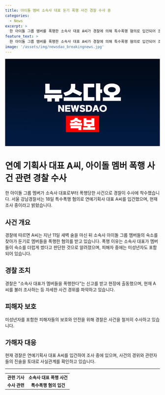 ```yaml
---
title: 아이돌 멤버 소속사 대표 둔기 폭행 사건 경찰 수사 중
categories:
  - News
excerpt: >
  한 아이돌 그룹 멤버를 폭행한 소속사 대표 A씨가 경찰에 의해 특수폭행 혐의로 입건되어 조사 중이다. A씨는 술에 취한 뒤 멤버들의 숙소를 찾아가 둔기로 폭행한 혐의를 받고 있다. 경찰은 A씨가 멤버들을 숙소를 더럽게 쓴 이유로 폭행한 것으로 확인했으며, 미성년자도 피해를 입은 것으로 전해졌다. 현재 경찰은 자세한 경위를 조사하고 있다. (종합)
feature_text: >
  한 아이돌 그룹 멤버를 폭행한 소속사 대표 A씨가 경찰에 의해 특수폭행 혐의로 입건되어 조사 중이다. A씨는 술에 취한 뒤 멤버들의 숙소를 찾아가 둔기로 폭행한 혐의를 받고 있다. 경찰은 A씨가 멤버들을 숙소를 더럽게 쓴 이유로 폭행한 것으로 확인했으며, 미성년자도 피해를 입은 것으로 전해졌다. 현재 경찰은 자세한 경위를 조사하고 있다. (종합)
image: '/assets/img/newsdao_breakingnews.jpg'
---
```


<p><img src="/assets/img/newsdao_breakingnews.jpg" alt="firstkoreanews 속보" /></p>

<h1>연예 기획사 대표 A씨, 아이돌 멤버 폭행 사건 관련 경찰 수사</h1>

<p data-ke-size="size16">한 아이돌 그룹 멤버가 소속사 대표로부터 폭행당한 사건으로 경찰이 수사에 착수했습니다. 서울 강남경찰서는 18일 특수폭행 혐의로 연예기획사 대표 A씨를 입건했으며, 현재 조사 중이라고 밝혔습니다.</p>

<h2 data-ke-size="size26">사건 개요</h2>

<p data-ke-size="size16">경찰에 따르면 A씨는 지난 11일 새벽 술을 마신 뒤 소속사 아이돌 그룹 멤버들의 숙소를 찾아가 둔기로 멤버들을 폭행한 혐의를 받고 있습니다. 폭행 이유는 소속사 대표가 멤버들이 숙소를 더럽게 썼다고 판단한 것으로 알려졌으며, 피해자 중에는 미성년자도 포함되어 있습니다.</p>

<h2 data-ke-size="size26">경찰 조치</h2>

<p data-ke-size="size16">경찰은 "소속사 대표가 멤버들을 폭행한다"는 신고를 받고 현장에 출동했으며, 현재 A씨를 불러 조사하는 등 자세한 사건 경위를 파악하고 있습니다.</p>

<h2 data-ke-size="size26">피해자 보호</h2>

<p data-ke-size="size16">미성년자를 포함한 피해자들의 보호와 안전을 위해 경찰은 사건을 철저히 수사하고 있습니다.</p>

<h2 data-ke-size="size26">가해자 대응</h2>

<p data-ke-size="size16">현재 경찰은 연예기획사 대표 A씨를 입건하여 조사 중에 있으며, 사건의 경위와 관련자들의 진술을 토대로 사실관계를 확인하고 있습니다.</p>

<hr>

<table>
  <tbody>
    <tr>
      <td style="text-align: center; height: 17px;"><b>관련 기사</b></td>
      <td style="text-align: center; height: 17px;"><b>소속사 대표 폭행 사건</b></td>
    </tr>
    <tr>
      <td style="text-align: center; height: 17px;"><b>수사 관련</b></td>
      <td style="text-align: center; height: 17px;"><b>특수폭행 혐의 입건</b></td>
    </tr>
  </tbody>
</table>

<p data-ke-size="size16">&nbsp;</p>

